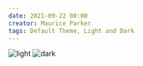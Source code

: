 ```yaml
---
date: 2021-09-22 00:00
creator: Maurice Parker
tags: Default Theme, Light and Dark
---
```


![light](/Appanoose/Appanoose-light.png)
![dark](/Appanoose/Appanoose-dark.png)